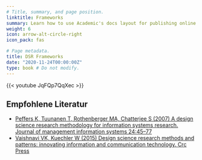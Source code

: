 ```yaml
---
# Title, summary, and page position.
linktitle: Frameworks
summary: Learn how to use Academic's docs layout for publishing online courses, software documentation, and tutorials.
weight: 6
icon: arrow-alt-circle-right
icon_pack: fas

# Page metadata.
title: DSR Frameworks
date: "2020-11-24T00:00:00Z"
type: book # Do not modify.
---
```


{{< youtube JqFQp7QqXec >}}

## Empfohlene Literatur

- [Peffers K, Tuunanen T, Rothenberger MA, Chatterjee S (2007) A design science research methodology for information systems research. Journal of management information systems 24:45–77](/publication/peffers-2007/)
- [Vaishnavi VK, Kuechler W (2015) Design science research methods and patterns: innovating information and communication technology. Crc Press](/publication/vaishnavi-2015-b/)
